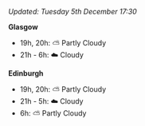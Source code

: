 *Updated: Tuesday 5th December 17:30*

**Glasgow**

* 19h, 20h: :partly_sunny: Partly Cloudy
* 21h - 6h: :cloud: Cloudy

**Edinburgh**

* 19h, 20h: :partly_sunny: Partly Cloudy
* 21h - 5h: :cloud: Cloudy
* 6h: :partly_sunny: Partly Cloudy
